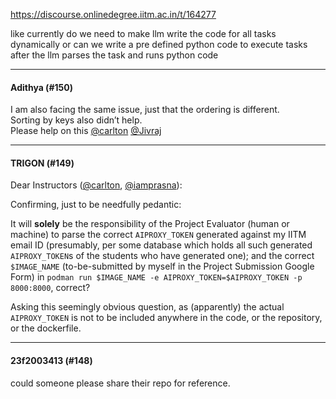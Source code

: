 https://discourse.onlinedegree.iitm.ac.in/t/164277

like currently do we need to make llm write the code for all tasks dynamically or can we write a pre defined python code to execute tasks after the llm parses the task and runs python code</p><hr>

<h4>Adithya (#150)</h4>
<p>I am also facing the same issue, just that the ordering is different.<br/>
Sorting by keys also didn’t help.<br/>
Please help on this <a class="mention" href="/u/carlton">@carlton</a> <a class="mention" href="/u/jivraj">@Jivraj</a></p><hr>

<h4>TRIGON (#149)</h4>
<p>Dear Instructors (<a class="mention" href="/u/carlton">@carlton</a>, <a class="mention" href="/u/iamprasna">@iamprasna</a>):</p>
<p>Confirming, just to be needfully pedantic:</p>
<p>It will <strong>solely</strong> be the responsibility of the Project Evaluator (human or machine) to parse the correct <code>AIPROXY_TOKEN</code> generated against my IITM email ID (presumably, per some database which holds all such generated <code>AIPROXY_TOKEN</code>s of the students who have generated one); and the correct <code>$IMAGE_NAME</code> (to-be-submitted by myself in the Project Submission Google Form) in <code>podman run $IMAGE_NAME -e AIPROXY_TOKEN=$AIPROXY_TOKEN -p 8000:8000</code>, correct?</p>
<p>Asking this seemingly obvious question, as (apparently) the actual <code>AIPROXY_TOKEN</code> is not to be included anywhere in the code, or the repository, or the dockerfile.</p><hr>

<h4>23f2003413 (#148)</h4>
<p>could someone please share their repo for reference.